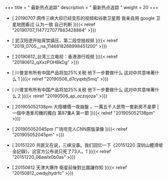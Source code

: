 +++
title = "  最新热点追踪"
description = "  最新热点追踪  "
weight = 20
+++



* [  20190707 网传三峡大坝已经变形的视频和谷歌卫星图 我亲自用 google 卫星地图看过 认为一致 自己判断  ]({{< relref "20190707_1147727077883428864" >}})


* [ 武汉阳逻开始宵禁镇压，第二段空拍视频 ]({{< relref "2019_0705__na_1146818268998451200" >}})


* [  20190612_台湾三立电视：香港游行视频  ]({{< relref "20190612_qXxzPOHBkDg" >}})


* [  川普宣布所有中国产品将加25%关税 他下一步要做什么 这对中共意味著什么 1 ]({{< relref "20190506_d7cyqxbj5mq" >}})


* [  川普宣布所有中国产品将加25%关税 他下一步要做什么 这对中共意味著什么 2 ]({{< relref "20190506_ap_oczojoza" >}})


* [  201905052138pm  大陸樓價一夜崩盤 ，一萬五千人民幣一套新房不是夢 | 一個中港車司機的獨白 第87集A 第一節 ]({{< relref "201905052138pm" >}})


* [  201905052045pm 广场坦克人CNN原版录像  ]({{< relref "201905052045pm" >}})


* [  20151220 共匪又在说，三峡没事。我们回忆一下《20151220 深圳山體滑坡全記錄》，这官方公布说只死了73人。1 ]({{< relref "20151220_06awlx0b0as" >}})


* [  20150812 天津大爆炸 衛星前後對比圖讓你知  ]({{< relref "20150812_owdyjhydrfc" >}})

